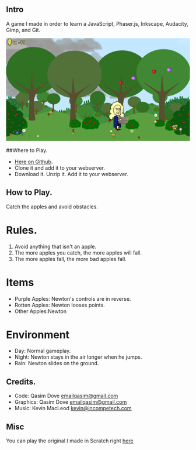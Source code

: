 ## Intro
A game I made in order to learn a JavaScript, Phaser.js, Inkscape, Audacity, Gimp, and Git.

![Apple Catch](assets/images/apple_catch1.png)

##Where to Play.
- [Here on Github](http://theqyd.github.io/apple-catch).
- Clone it and add it to your webserver.
- Download it. Unzip it. Add it to your webserver.

## How to Play.
Catch the apples and avoid obstacles.

# Rules.
1. Avoid anything that isn't an apple. 
2. The more apples you catch, the more apples will fall. 
3. The more apples fall, the more bad apples fall.

# Items
- Purple Apples: Newton's controls are in reverse.
- Rotten Apples: Newton looses points.
- Other Apples:Newton

# Environment
- Day: Normal gameplay.
- Night: Newton stays in the air longer when he jumps.
- Rain: Newton slides on the ground.

## Credits.
- Code: Qasim Dove <emailqasim@gmail.com>
- Graphics: Qasim Dove <emailqasim@gmail.com>
- Music: Kevin MacLeod <kevin@incompetech.com>

## Misc
You can play the original I made in Scratch right [here](https://scratch.mit.edu/projects/10484429)
